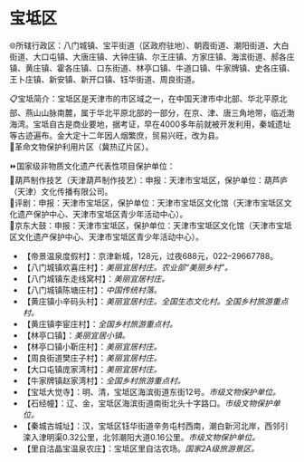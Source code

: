 # 宝坻区  
🌐所辖行政区：八门城镇、宝平街道（区政府驻地）、朝霞街道、潮阳街道、大白街道、大口屯镇、大唐庄镇、大钟庄镇、尔王庄镇、方家庄镇、海滨街道、郝各庄镇、黄庄镇、霍各庄镇、口东街道、林亭口镇、牛道口镇、牛家牌镇、史各庄镇、王卜庄镇、新安镇、新开口镇、钰华街道、周良街道。  

📋宝坻简介：宝坻区是天津市的市区域之一，在中国天津市中北部、华北平原北部、燕山山脉南麓，属于华北平原北部的一部分，在京、津、唐三角地带，临近渤海湾。宝坻自古是商业要地，据考证，早在4000多年前就被开发利用，秦城遗址等古迹遍布。金大定十二年因人烟繁庶，贸易兴旺，改为县。  
🚩革命文物保护利用片区（冀热辽片区）。  

⏩国家级非物质文化遗产代表性项目保护单位：  
🔸葫芦制作技艺（天津葫芦制作技艺）：申报：天津市宝坻区，保护单位：葫芦庐（天津）文化传播有限公司。  
🔸评剧：申报：天津市宝坻区，保护单位：天津市宝坻区文化馆（天津市宝坻区文化遗产保护中心、天津市宝坻区青少年活动中心）。  
🔸京东大鼓：申报：天津市宝坻区，保护单位：天津市宝坻区文化馆（天津市宝坻区文化遗产保护中心、天津市宝坻区青少年活动中心）。  

* 【帝景温泉度假村】：京津新城，128元，过夜688元，022–29667788。  
* 【八门城镇欢喜庄村】：*美丽宜居村庄。农业部“美丽乡村”。*  
* 【八门城镇东走线窝村】：*美丽宜居村庄。*  
* 【八门城镇陈塘庄村】：*中国传统村落。*  
* 【黄庄镇小辛码头村】：*美丽宜居村庄。全国生态文化村。全国乡村旅游重点村。*  
* 【黄庄镇李宦庄村】：*全国乡村旅游重点村。*  
* 【林亭口镇】：*美丽宜居小镇。*  
* 【林亭口镇小靳庄村】：*美丽宜居村庄。*  
* 【周良街道樊庄子村】：*美丽宜居村庄。*  
* 【大口屯镇庞家湾村】：*美丽宜居村庄。*  
* 【牛家牌镇赵家湾村】：*全国乡村旅游重点村。*  
* 【宝坻大觉寺】：明、清，宝坻区海滨街道东街12号。*市级文物保护单位。*  
* 【石经幢】：辽、金，宝坻区海滨街道南街北头十字路口。*市级文物保护单位。*  
* 【秦城古城址】：汉，宝坻区钰华街道辛务屯村西南，潮白新河北岸，西邻引滦入津明渠0.32公里，北邻潮阳大道0.16公里。*市级文物保护单位。*  
* 【里自沽晶宝温泉农庄】：宝坻区里自沽农场。*国家2A级旅游景区。*  
